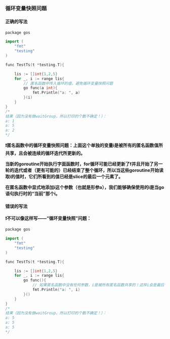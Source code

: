 ## 

### 循环变量快照问题

#### 正确的写法

```c++
package gos

import (
    "fmt"
    "testing"
)

func TestTs(t *testing.T){

    lis := []int{1,2,5}
    for _, i := range lis{
        // 匿名函数中传入循环的值，避免循环变量快照问题
        go func(a int){
            fmt.Println("a: ", a)
        }(i)
    }
}
/*
结果（因为没有做waitGroup，所以打印的个数不确定！）：
a: 1
a: 5
a: 2
*/
```

**❗️匿名函数中的循环变量快照问题：上面这个单独的变量i是被所有的匿名函数值所共享，且会被连续的循环迭代所更新的。**

**当新的goroutine开始执行字面函数时，for循环可能已经更新了f并且开始了另一轮的迭代或者（更有可能的）已经结束了整个循环，所以当这些goroutine开始读取i的值时，它们所看到的值已经是slice的最后一个元素了。**

**在匿名函数中显式地添加i这个参数（也就是形参a），我们能够确保使用的i是当go语句执行时的“当前”那个i。**

#### 错误的写法

**❗️不可以像这样写——“循环变量快照”问题：**

```c++
package gos

import (
    "fmt"
    "testing"
)

func TestTs(t *testing.T){

    lis := []int{1,2,5}
    for _, i := range lis{
        go func(){
            // 如果匿名函数中没有任何参数，i是被所有匿名函数共享的！这样i会是最后一个值
            fmt.Println("a: ", i)
        }()
    }
}
/*
结果（因为没有做waitGroup，所以打印的个数不确定！）：
a: 5
a: 5
a: 5
*/
```





